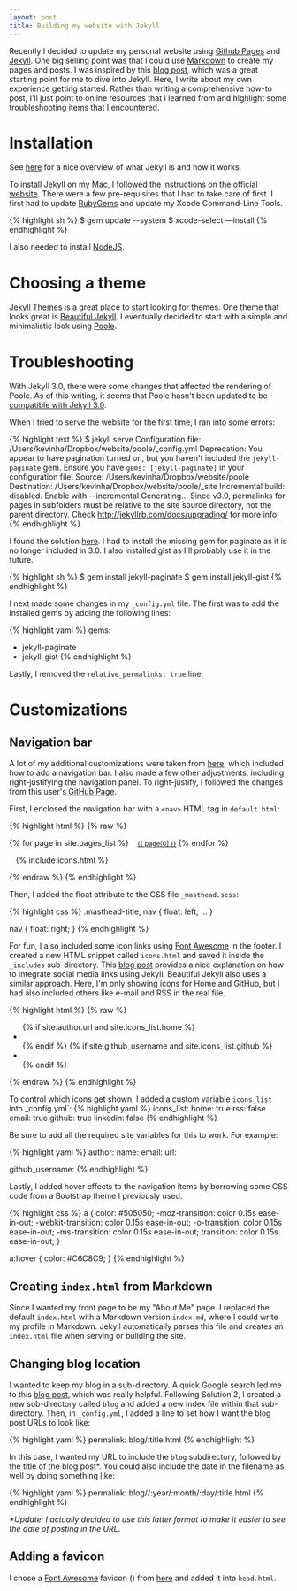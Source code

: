 ```yaml
---
layout: post
title: Building my website with Jekyll
---
```


Recently I decided to update my personal website using [Github Pages](https://pages.github.com/) and [Jekyll](http://jekyllrb.com/). One big selling point was that I could use [Markdown](https://daringfireball.net/projects/markdown/) to create my pages and posts. I was
 inspired by this [blog post](http://joshualande.com/jekyll-github-pages-poole/),
which was a great starting point for me to dive into Jekyll. Here, I
write about my own experience getting started. Rather than writing a comprehensive how-to post, 
I'll just point to online resources that I learned from and highlight some
troubleshooting items that I encountered.

# Installation

See [here](http://jekyllbootstrap.com/lessons/jekyll-introduction.html) for a nice
overview of what Jekyll is and how it works.

To install Jekyll on my Mac, I followed
the instructions on the official [website](http://jekyllrb.com/docs/installation/).
There were a few pre-requisites that I had to take care of first.
I first had to update [RubyGems](https://rubygems.org/pages/download) and
update my Xcode Command-Line Tools.

{% highlight sh %}
$ gem update --system
$ xcode-select —install
{% endhighlight %}

I also needed to install [NodeJS](https://nodejs.org/en/).

# Choosing a theme

[Jekyll Themes](http://jekyllthemes.org/) is a great place to start looking for themes. 
One theme that looks great is [Beautiful Jekyll](https://github.com/daattali/beautiful-jekyll). I eventually decided to start with a simple and minimalistic look using 
[Poole](http://getpoole.com/). 

# Troubleshooting

With Jekyll 3.0, there were some changes that affected the rendering of Poole.
As of this writing, it seems that Poole hasn't been updated to be [compatible with Jekyll 3.0](https://github.com/poole/poole/issues/99).

When I tried to serve the website for the first time, I ran into some errors:

{% highlight text %}
$ jekyll serve
Configuration file: /Users/kevinha/Dropbox/website/poole/_config.yml
       Deprecation: You appear to have pagination turned on, but you haven't included the `jekyll-paginate` gem. Ensure you have `gems: [jekyll-paginate]` in your configuration file.
            Source: /Users/kevinha/Dropbox/website/poole
       Destination: /Users/kevinha/Dropbox/website/poole/_site
 Incremental build: disabled. Enable with --incremental
      Generating...
Since v3.0, permalinks for pages in subfolders must be relative to the site source directory, not the parent directory. Check http://jekyllrb.com/docs/upgrading/ for more info.
{% endhighlight %}

I found the solution [here](https://github.com/poole/poole/issues/112). I had to
install the missing gem for paginate as it is no longer included in 3.0. I also
installed gist as I'll probably use it in the future.

{% highlight sh %}
$ gem install jekyll-paginate
$ gem install jekyll-gist
{% endhighlight %}

I next made some changes in my `_config.yml` file. The first was to add
the installed gems by adding the following lines:

{% highlight yaml %}
gems:
  - jekyll-paginate
  - jekyll-gist
{% endhighlight %}

Lastly, I removed the `relative_permalinks: true` line.

# Customizations

## Navigation bar
A lot of my additional customizations were taken from [here](http://joshualande.com/jekyll-github-pages-poole/), which included how to add a navigation bar. I also made a few other adjustments, including right-justifying
the navigation panel. To right-justify, I followed the changes from this user's [GitHub Page](https://github.com/eka-putra/eka-putra.github.io).

First, I enclosed the navigation bar with a `<nav>` HTML tag in `default.html`:

{% highlight html %}
{% raw %}
<nav>
  {% for page in site.pages_list %}
    &nbsp;&nbsp;&nbsp;<small><a href="{{ page[1]  }}">{{ page[0] }}</a></small>
  {% endfor %}

  &nbsp;&nbsp;&nbsp;{% include icons.html %}
</nav>
{% endraw %}
{% endhighlight %}

Then, I added the float attribute to the CSS file `_masthead.scss`:

{% highlight css %}
.masthead-title, nav {
  float: left;
  ...
}

nav {
  float: right;
}
{% endhighlight %}

For fun, I also included some icon links using [Font Awesome](https://fortawesome.github.io/Font-Awesome/) in the footer. I created a new HTML snippet called `icons.html` and saved it inside the `_includes` sub-directory. This [blog post](https://blog.r3bl.me/en/simple-social-media-links-jekyll/) provides a nice explanation on how to integrate
social media links using Jekyll. Beautiful Jekyll also uses a similar approach.
Here, I'm only showing icons for Home
and GitHub, but I had also included others like e-mail and RSS in the real file.

{% highlight html %}
{% raw %}
<ul class="footerbar">
  {% if site.author.url and site.icons_list.home %}
  <li>
    <a href="{{ site.baseurl }}/" title="Home">
      <i class="icon fa fa-home fa-lg"></i> 
    </a>
  </li>
  {% endif %}
  {% if site.github_username and site.icons_list.github %}
  <li>
    <a href="https://github.com/{{ site.github_username }}" title="GitHub">
      <i class="icon fa fa-github fa-lg"></i>     
    </a>
  </li>
  {% endif %}
</ul>
{% endraw %}
{% endhighlight %}

To control which icons get shown, I added a custom variable `icons_list` into
_config.yml`:
{% highlight yaml %}
icons_list:
  home: true
  rss: false
  email: true
  github: true
  linkedin: false
{% endhighlight %}

Be sure to add all the required site variables for this to work. For example:

{% highlight yaml %}
author:
  name:              <your name>
  email:             <your e-mail>
  url:               <your url>

github_username:     <your-username>
{% endhighlight %}

Lastly, I added hover effects to the navigation items by borrowing some CSS code 
from a Bootstrap theme I previously used.

{% highlight css %}
  a {
    color: #505050;
    -moz-transition: color 0.15s ease-in-out;
    -webkit-transition: color 0.15s ease-in-out;
    -o-transition: color 0.15s ease-in-out;
    -ms-transition: color 0.15s ease-in-out;
    transition: color 0.15s ease-in-out;
  }

  a:hover {
    color: #C6C8C9;
  }
{% endhighlight %}

## Creating `index.html` from Markdown
Since I wanted my front page to be my "About Me" page. I replaced the default 
`index.html` with a Markdown version `index.md`, where I could write my profile in Markdown.
Jekyll automatically parses this file and creates an `index.html` file when 
serving or building the site.

## Changing blog location
I wanted to keep my blog in a sub-directory.
A quick Google search led me to this [blog post](http://joshbranchaud.com/blog/2013/03/02/Running-Your-Jekyll-Blog-from-a-Subdirectory.html), which was
really helpful. Following Solution 2, I created a new sub-directory called
`blog` and added a new index file within that sub-directory. Then, in `_config.yml`,
I added a line to set how I want the blog post URLs to look like:

{% highlight yaml %}
permalink:          blog/:title.html
{% endhighlight %}

In this case, I wanted my URL to include the `blog` subdirectory, followed by the
title of the blog post\*. You could also include
the date in the filename as well by doing something like:

{% highlight yaml %}
permalink:          blog//:year/:month/:day/:title.html
{% endhighlight %}

*\*Update: I actually decided to use this latter format to
make it easier to see the date of posting in the URL*.

## Adding a favicon
I chose a [Font Awesome](http://fontawesome.io/) favicon (<i class="icon fa fa-code fa-lg" title="code favicon"></i>)
from [here](http://paulferrett.com/fontawesome-favicon/) and added it into `head.html`.
